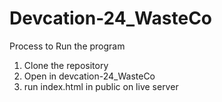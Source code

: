 # Devcation-24_WasteCo
Process to Run the program 
1. Clone the repository
2. Open in devcation-24_WasteCo
3. run index.html in public on live server
